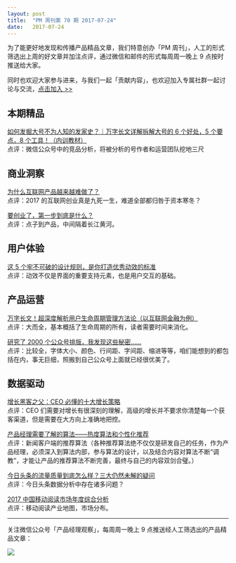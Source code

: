 ```yaml
---
layout: post
title:  "PM 周刊第 70 期 2017-07-24"
date:   2017-07-24
--- 
```


为了能更好地发现和传播产品精品文章，我们特意创办「PM 周刊」，人工的形式筛选出上周的好文章并加注点评，通过微信和邮件的形式每周周一晚上 9 点按时推送给大家。     

同时也欢迎大家参与进来，与我们一起「贡献内容」，也欢迎加入专属社群一起讨论与交流，[点击加入 >>](http://mp.weixin.qq.com/s/w8DK1vV0f3Hpj7u3fCNsiw)   

## 本期精品   

[如何发掘大号不为人知的发家史？｜万字长文详解拆解大号的 6 个好处，5 个要点，8 个工具！（内训教材）](https://mp.weixin.qq.com/s/V2ODsYl1MDuH-ES0XuSGpQ)   
点评：微信公众号中的竞品分析，将被分析的号作者和运营团队挖地三尺           

## 商业洞察 

[为什么互联网产品越来越难做了？](https://mp.weixin.qq.com/s/E8dyobDZPq25Vj9GUm-sBg)   
点评：2017 的互联网创业真是九死一生，难道全部都归咎于资本寒冬？   
  
[要创业了，第一步到底是什么？](https://mp.weixin.qq.com/s/s8vU5lYKl3QwZE7HSmi6rA)    
点评：点子到产品，中间隔着长江黄河。            

## 用户体验

[这 5 个牢不可破的设计规则，是你打造优秀动效的标准](https://mp.weixin.qq.com/s/tnB5G3wtgn-RaIPSep52PQ)   
点评：动效不仅是界面的重要支持元素，也是用户交互的基础。      

## 产品运营

[万字长文！超深度解析用户生命周期管理方法论（以互联网金融为例）](https://mp.weixin.qq.com/s/z542MZjvMYVu-eNO_BlQFQ)   
点评：大而全，基本概括了生命周期的所有，读者需要时间来消化。      

[研究了 2000 个公众号排版，我发现这些秘密……](https://mp.weixin.qq.com/s/5w8e7_femGrRX9BJzuHaqg)   
点评：比较全，字体大小、颜色、行间距、字间距、缩进等等，咱们能想到的都包括在内，事无巨细，照搬到自己公众号上面就已经很优美了。   

## 数据驱动

[增长黑客之父：CEO 必懂的十大增长策略](https://mp.weixin.qq.com/s/xkCkpUVbKa_ZxvsKvKcDjQ)   
点评：CEO 们需要对增长有很深刻的理解，高级的增长并不要求你清楚每一个获客渠道，但是需要在大方向上准确地把控。   

[产品经理需要了解的算法——热度算法和个性化推荐](http://www.365yg.com/group/6444311139995697421/?iid=12194047802)    
点评：新闻客户端的推荐算法（各种推荐算法绝不仅仅是研发自己的任务，作为产品经理，必须深入到算法内部，参与算法的设计，以及结合内容对算法不断“调教”，才能让产品的推荐算法不断完善，最终与自己的内容双剑合璧。）  

[今日头条的流量质量到底怎么样？三大仍然未解的疑问](https://mp.weixin.qq.com/s/NxuT91Ee7cxT0mlF3Szu9g)   
点评：今日头条数据分析中存在诸多问题？   

[2017 中国移动阅读市场年度综合分析](https://mp.weixin.qq.com/s/AuH4DDb5-18Ef3h6Ucr8rA)   
点评：移动阅读产业地图，市场分布。   
 
---
关注微信公众号「产品经理观察」，每周周一晚上 9 点推送经人工筛选出的产品精品文章：
  
![](http://com-4jplus-temp.qiniudn.com/pmweekly-weixin.jpg)   